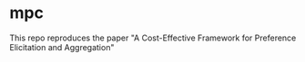 # mpc
This repo reproduces the paper "A Cost-Effective Framework for Preference Elicitation and Aggregation"
